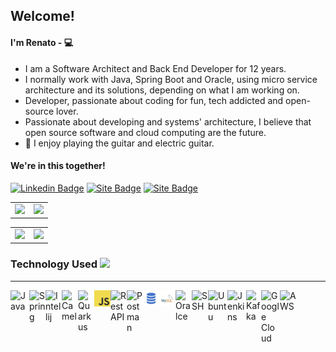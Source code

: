 <!--
**Relesi/Relesi** is a ✨ _special_ ✨ repository because its `README.md` (this file) appears on your GitHub profile.
### Hi there 👋
Here are some ideas to get you started:

- 🔭 I’m currently working on ...
- 🌱 I’m currently learning ...
- 👯 I’m looking to collaborate on ...
- 🤔 I’m looking for help with ...
- 💬 Ask me about ...
- 📫 How to reach me: ...
- 😄 Pronouns: ...
- guitarra 
- ⚡ Fun fact: ...
- :grinning:        
-->
          


<!--<img align="right" width="400" height="400" src="https://user-images.githubusercontent.com/57039079/68556083-b2038700-0428-11ea-8add-e9abd09f6b23.gif">-->

## Welcome!

#### I'm Renato - 💻 

- I am a Software Architect and Back End Developer for 12 years. 
- I normally work with Java, Spring Boot and Oracle, using micro service architecture and its solutions, depending on what I am working on.
- Developer, passionate about coding for fun, tech addicted and open-source lover.
- Passionate about developing and systems' architecture, I believe that open source software and cloud computing are the future.
- :guitar: I enjoy playing the guitar and electric guitar.


#### We're in this together!



[![Linkedin Badge](https://img.shields.io/badge/-LinkedIn-blue?style=flat-square&logo=Linkedin&logoColor=white&link=https://https://www.linkedin.com/in/renato-lessa-0988b05b/)](https://www.linkedin.com/in/renato-lessa-0988b05b/)
[![Site Badge](https://img.shields.io/badge/%20-site%20pessoal-blueviolet)](https://renato.relesi.com.br/)
[![Site Badge](https://img.shields.io/badge/%20-curr%C3%ADculo%20lattes-lightgrey)](http://lattes.cnpq.br/8412685955267202)

<!--[![Resume Badge](https://img.shields.io/badge/-Resume-orange?style=flat-square&logo=Resume&logoColor=white&link=https://https://www.renato.relesi.com.br/)](https://www.renato.relesi.com.br/)-->


<table>
  <tr>
    <td width="50%" align="center" vertical-align="middle">
<img src="https://github-readme-stats.vercel.app/api?username=relesi&theme=chartreuse&show_icons=true&theme=dracula&include_all_commits=true&count_private=true" />
    </td>
    <td width="50%" align="center" vertical-align="middle">
      <img src="https://github-readme-streak-stats.herokuapp.com/?user=Relesi&theme=chartreuse&hide_border=true" />
    </td>
  </tr>
</table>
<table>
  <tr>
    <td width="50%" align="center" vertical-align="middle">
      <img src="https://github-readme-stats.vercel.app/api/top-langs/?username=Relesi&layout=compact&theme=chartreuse&hide_border=true" />
    </td>
    <td width="50%" align="center" vertical-align="middle">
      <img src="https://user-images.githubusercontent.com/57039079/68556083-b2038700-0428-11ea-8add-e9abd09f6b23.gif">
    </td> 
  </tr>
</table>

### Technology Used  <img   width="18px" src="https://image.flaticon.com/icons/svg/888/888954.svg" />

---
<img align="left" alt="Java" width="30px" src="https://seeklogo.com/images/J/Java-logo-6BBEB11CBA-seeklogo.com.png" />
<img align="left" alt="Spring" width="26px" src="https://spring.io/images/favicon-9d25009f65637a49ac8d91eb1cf7b75e.ico" />
<img align="left" alt="Intellij" width="26px" src="https://seeklogo.com/images/I/intellij-idea-logo-F0395EF783-seeklogo.com.png" />
<img align="left" alt="Camel" width="26px" src="https://seeklogo.com/images/A/apache-camel-logo-A89CA3F2F1-seeklogo.com.png" />
<img align="left" alt="Quarkus" width="26px" src="https://seeklogo.com/images/Q/quarkus-logo-C9F006782E-seeklogo.com.png" />

<img align="left" alt="JavaScript" width="26px" src="https://raw.githubusercontent.com/github/explore/80688e429a7d4ef2fca1e82350fe8e3517d3494d/topics/javascript/javascript.png" />
<img align="left" alt="Rest API" width="26px" src="https://cdn.auth0.com/blog/aspnet-core-web-apis/swagger.png" /> 

<img align="left" alt="Postman" width="26px" src="https://seeklogo.com/images/P/postman-logo-F43375A2EB-seeklogo.com.png" />

<img align="left" alt="SQL" width="26px" src="https://raw.githubusercontent.com/github/explore/80688e429a7d4ef2fca1e82350fe8e3517d3494d/topics/sql/sql.png" />
<img align="left" alt="MySQL" width="26px" src="https://raw.githubusercontent.com/github/explore/80688e429a7d4ef2fca1e82350fe8e3517d3494d/topics/mysql/mysql.png"/>

<img align="left" alt="Oralce" width="26px" src="https://www.oracle.com/apple-touch-icon.png" />
<img align="left" alt="SSH" width="26px" src="https://research.reading.ac.uk/act/wp-content/uploads/sites/2/Unorganized/ssh-150x150.png" />

<img align="left" alt="Ubuntu" width="31px" src="https://seeklogo.com/images/U/ubuntu-logo-8FDEC6A07B-seeklogo.com.png" />

<img align="left" alt="Jenkins" width="30px" src="https://seeklogo.com/images/J/jenkins-logo-07C99BD83D-seeklogo.com.png" />

<img align="left" alt="Kafka" width="24px" src="https://seeklogo.com/images/K/kafka-logo-8E01E03CAD-seeklogo.com.png" />


<img align="left" alt="Google Cloud" width="30px" src="https://seeklogo.com/images/G/google-cloud-logo-ADE788217F-seeklogo.com.png" />


<img align="left" alt="AWS" width="38px" src="https://seeklogo.com/images/A/amazon-dark-logo-01F3CFFF03-seeklogo.com.png" />




